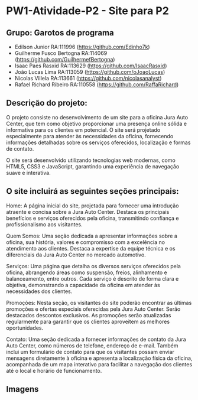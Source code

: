# PW1-Atividade-P2 - Site para P2

## Grupo: Garotos de programa
- Edilson Junior RA:111996 (https://github.com/Edinho7k)
- Guilherme Fusco Bertogna RA:114069 (https://github.com/GuilhermefBertogna)
- Isaac Paes Rasxid RA:113629 (https://github.com/IsaacRasxid)
- João Lucas Lima RA:113059 (https://github.com/oJoaoLucas)
- Nicolas Villela RA:113661 (https://github.com/nicolasanalyst)
- Rafael Richard Ribeiro RA:110558 (https://github.com/RaffaRichard)

## Descrição do projeto:
O projeto consiste no desenvolvimento de um site para a oficina Jura Auto Center, que tem como objetivo proporcionar uma presença online sólida e informativa para os clientes em potencial. O site será projetado especialmente para atender às necessidades da oficina, fornecendo informações detalhadas sobre os serviços oferecidos, localização e formas de contato.

O site será desenvolvido utilizando tecnologias web modernas, como HTML5, CSS3 e JavaScript, garantindo uma experiência de navegação suave e interativa. 

## O site incluirá as seguintes seções principais:
Home: A página inicial do site, projetada para fornecer uma introdução atraente e concisa sobre a Jura Auto Center. Destaca os principais benefícios e serviços oferecidos pela oficina, transmitindo confiança e profissionalismo aos visitantes.

Quem Somos: Uma seção dedicada a apresentar informações sobre a oficina, sua história, valores e compromisso com a excelência no atendimento aos clientes. Destaca a expertise da equipe técnica e os diferenciais da Jura Auto Center no mercado automotivo.

Serviços: Uma página que detalha os diversos serviços oferecidos pela oficina, abrangendo áreas como suspensão, freios, alinhamento e balanceamento, entre outros. Cada serviço é descrito de forma clara e objetiva, demonstrando a capacidade da oficina em atender às necessidades dos clientes.

Promoções: Nesta seção, os visitantes do site poderão encontrar as últimas promoções e ofertas especiais oferecidas pela Jura Auto Center. Serão destacados descontos exclusivos. As promoções serão atualizadas regularmente para garantir que os clientes aproveitem as melhores oportunidades.

Contato: Uma seção dedicada a fornecer informações de contato da Jura Auto Center, como números de telefone, endereço de e-mail. Também inclui um formulário de contato para que os visitantes possam enviar mensagens diretamente à oficina e apresenta a localização física da oficina, acompanhada de um mapa interativo para facilitar a navegação dos clientes até o local e horário de funcionamento.

## Imagens
